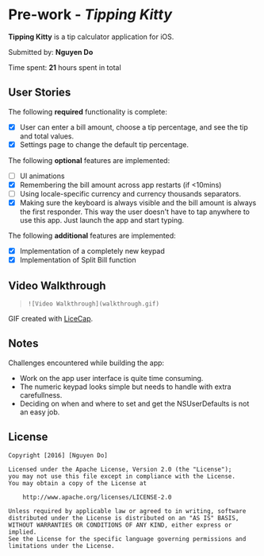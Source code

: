 # Pre-work - *Tipping Kitty*


**Tipping Kitty** is a tip calculator application for iOS.

Submitted by: **Nguyen Do**

Time spent: **21** hours spent in total

## User Stories

The following **required** functionality is complete:

* [x] User can enter a bill amount, choose a tip percentage, and see the tip and total values.
* [x] Settings page to change the default tip percentage.

The following **optional** features are implemented:
* [ ] UI animations
* [x] Remembering the bill amount across app restarts (if <10mins)
* [ ] Using locale-specific currency and currency thousands separators.
* [x] Making sure the keyboard is always visible and the bill amount is always the first responder. This way the user doesn't have to tap anywhere to use this app. Just launch the app and start typing.

The following **additional** features are implemented:

- [x] Implementation of a completely new keypad
- [x] Implementation of Split Bill function

## Video Walkthrough 

> `![Video Walkthrough](walkthrough.gif)` 
 
GIF created with [LiceCap](http://www.cockos.com/licecap/).

## Notes

Challenges encountered while building the app:

- Work on the app user interface is quite time consuming.
- The numeric keypad looks simple but needs to handle with extra carefullness.
- Deciding on when and where to set and get the NSUserDefaults is not an easy job.

## License

    Copyright [2016] [Nguyen Do]

    Licensed under the Apache License, Version 2.0 (the "License");
    you may not use this file except in compliance with the License.
    You may obtain a copy of the License at

        http://www.apache.org/licenses/LICENSE-2.0

    Unless required by applicable law or agreed to in writing, software
    distributed under the License is distributed on an "AS IS" BASIS,
    WITHOUT WARRANTIES OR CONDITIONS OF ANY KIND, either express or implied.
    See the License for the specific language governing permissions and
    limitations under the License.
